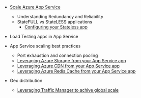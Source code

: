 * [Scale Azure App Service](../articles/app-service/app-service-scale.md)
	* Understanding Redundancy and Reliability
	* StateFULL vs StateLESS applications
		* [Configuring your Stateless app](/blog/disabling-arrs-instance-affinity-in-windows-azure-web-sites/)

* Load Testing apps in App Service   

* App Service scaling best practices
	* Port exhaustion and connection pooling
	* [Leveraging Azure Storage from your App Service app](../articles/storage/storage-dotnet-how-to-use-blobs.md)
	* [Leveraging Azure CDN from your App Service app](../articles/cdn/cdn-overview.md)
	* [Leveraging Azure Redis Cache from your App Service app](../articles/redis-cache/cache-dotnet-how-to-use-azure-redis-cache.md)

* Geo distribution
	* [Leveraging Traffic Manager to achive global scale](../articles/traffic-manager/traffic-manager-overview.md)
